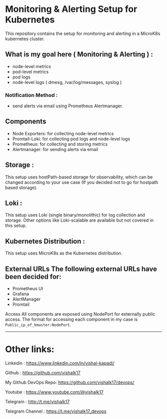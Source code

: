 # Monitoring & Alerting Setup for Kubernetes

This repository contains the setup for monitoring and alerting in a MicroK8s kubernetes cluster. 

## What is my goal here ( Monitoring & Alerting ) :

- node-level metrics
- pod-level metrics
- pod logs 
- node-level logs ( dmesg, /var/log/messages, syslog )

### Notification Method : 
 - send alerts via email using Prometheus Alertmanager.

## Components

- Node Exporters: for collecting node-level metrics
- Promtail-Loki: for collecting pod logs and node-level logs
- Prometheus: for collecting and storing metrics
- Alertmanager: for sending alerts via email

## Storage : 

This setup uses hostPath-based storage for observability, which can be changed according to your use case (If you decided not to go for hostpath based storage).

## Loki :

This setup uses Loki (single binary/monolithic) for log collection and storage. Other options like Loki-scalable are available but not covered in this setup.

## Kubernetes Distribution :  

This setup uses MicroK8s as the Kubernetes distribution.

## External URLs The following external URLs have been decided for:

- Prometheus UI
- Grafana
- AlertManager
- Promtail

Access All components are exposed using NodePort for externally public access. The format for accessing each component in my case is `Public_ip_of_kmaster:NodePort`.

-----------------------------------

# Other links:

Linkedin : https://www.linkedin.com/in/vishal-kapadi/

Github : https://github.com/vishalk17

My Github DevOps Repo: https://github.com/vishalk17/devops/

Youtube : https://www.youtube.com/@vishalk17

Telegram : http://t.me/vishalk17

Telegram Channel : https://t.me/vishalk17_devops


